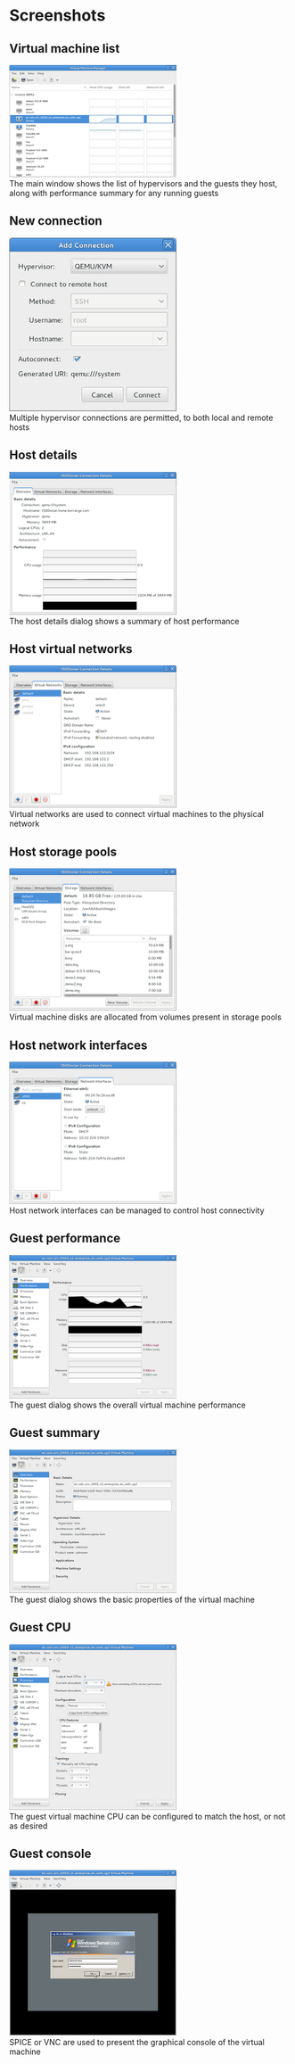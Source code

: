 # Screenshots

<script type="text/javascript" src="jquery.fancybox/jquery-1.3.2.min.js"></script>
<script type="text/javascript" src="jquery.fancybox/jquery.easing.1.3.js"></script>
<script type="text/javascript" src="jquery.fancybox/jquery.fancybox-1.2.1.js"></script>
<script type="text/javascript">
  $(document).ready(function() {
      $("a.fb").fancybox({
        'hideOnContentClick': true,
        'overlayOpacity': 0.9,
        'overlayShow': true,
        'padding': '20',     });
  });
</script>

## Virtual machine list

<p class="screenshot">
  <span class="image">
    <a class="fb" title="Virtual machine list" href="static/virt-manager-vm-list.png" rel="ss">
      <img alt="Virtual machine list" src="static/virt-manager-vm-list-small.png" width="300" height="201"/>
    </a>
  </span>
  <br />
  The main window shows the list of hypervisors and the guests they host, along with performance summary for any running guests
</p>

## New connection

<p class="screenshot">
  <span class="image">
    <a class="fb" title="New connection" href="static/virt-manager-new-connection.png" rel="ss">
      <img alt="New connection" src="static/virt-manager-new-connection-small.png" width="300" height="311" />
    </a>
  </span>
  <br />
  Multiple hypervisor connections are permitted, to both local and remote hosts
</p>

## Host details

<p class="screenshot">
  <span class="image">
    <a class="fb" title="Host details" href="static/virt-manager-host-details.png" rel="ss">
      <img alt="Host details" src="static/virt-manager-host-details-small.png" width="300" height="256" />
    </a>
  </span>
  <br />
  The host details dialog shows a summary of host performance
</p>

## Host virtual networks

<p class="screenshot">
  <span class="image">
    <a class="fb" title="Host virtual networks" href="static/virt-manager-host-networks.png" rel="ss">
      <img alt="Host virtual networks" src="static/virt-manager-host-networks-small.png" width="300" height="255" />
    </a>
  </span>
  <br />
  Virtual networks are used to connect virtual machines to the physical network
</p>

## Host storage pools

<p class="screenshot">
  <span class="image">
    <a class="fb" title="Host storage pools" href="static/virt-manager-host-storage.png" rel="ss">
      <img alt="Host storage pools" src="static/virt-manager-host-storage-small.png" width="300" height="255" />
    </a>
  </span>
  <br />
  Virtual machine disks are allocated from volumes present in storage pools
</p>

## Host network interfaces

<p class="screenshot">
  <span class="image">
    <a class="fb" title="Host network interfaces" href="static/virt-manager-host-nics.png" rel="ss">
      <img alt="Host network interfaces" src="static/virt-manager-host-nics-small.png" width="300" height="255" />
    </a>
  </span>
  <br />
  Host network interfaces can be managed to control host connectivity
</p>

## Guest performance

<p class="screenshot">
  <span class="image">
    <a class="fb" title="Guest summary" href="static/virt-manager-guest-performance.png" rel="ss">
      <img alt="Guest performance" src="static/virt-manager-guest-performance-small.png" width="300" height="257" />
    </a>
  </span>
  <br />
  The guest dialog shows the overall virtual machine performance
</p>

## Guest summary

<p class="screenshot">
  <span class="image">
    <a class="fb" title="Guest summary" href="static/virt-manager-guest-summary.png" rel="ss">
      <img alt="Guest summary" src="static/virt-manager-guest-summary-small.png" width="300" height="257" />
    </a>
  </span>
  <br />
  The guest dialog shows the basic properties of the virtual machine
</p>

## Guest CPU

<p class="screenshot">
  <span class="image">
    <a class="fb" title="Guest CPU" href="static/virt-manager-guest-cpu.png" rel="ss">
      <img alt="Guest CPU" src="static/virt-manager-guest-cpu-small.png" width="300" height="297" />
    </a>
  </span>
  <br />
  The guest virtual machine CPU can be configured to match the host, or not as desired
</p>

## Guest console

<p class="screenshot">
  <span class="image">
    <a class="fb" title="Guest console" href="static/virt-manager-guest-console.png" rel="ss">
      <img alt="Guest console" src="static/virt-manager-guest-console-small.png" width="300" height="297" />
    </a>
  </span>
  <br />
  SPICE or VNC are used to present the graphical console of the virtual machine
</p>
